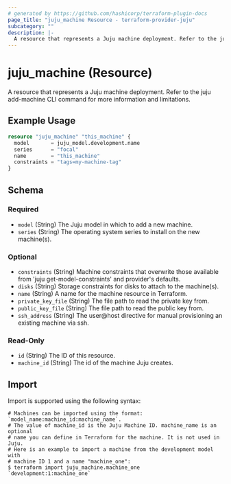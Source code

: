 ```yaml
---
# generated by https://github.com/hashicorp/terraform-plugin-docs
page_title: "juju_machine Resource - terraform-provider-juju"
subcategory: ""
description: |-
  A resource that represents a Juju machine deployment. Refer to the juju add-machine CLI command for more information and limitations.
---
```


# juju_machine (Resource)

A resource that represents a Juju machine deployment. Refer to the juju add-machine CLI command for more information and limitations.

## Example Usage

```terraform
resource "juju_machine" "this_machine" {
  model       = juju_model.development.name
  series      = "focal"
  name        = "this_machine"
  constraints = "tags=my-machine-tag"
}
```

<!-- schema generated by tfplugindocs -->
## Schema

### Required

- `model` (String) The Juju model in which to add a new machine.
- `series` (String) The operating system series to install on the new machine(s).

### Optional

- `constraints` (String) Machine constraints that overwrite those available from 'juju get-model-constraints' and provider's defaults.
- `disks` (String) Storage constraints for disks to attach to the machine(s).
- `name` (String) A name for the machine resource in Terraform.
- `private_key_file` (String) The file path to read the private key from.
- `public_key_file` (String) The file path to read the public key from.
- `ssh_address` (String) The user@host directive for manual provisioning an existing machine via ssh.

### Read-Only

- `id` (String) The ID of this resource.
- `machine_id` (String) The id of the machine Juju creates.

## Import

Import is supported using the following syntax:

```shell
# Machines can be imported using the format: `model_name:machine_id:machine_name`.
# The value of machine_id is the Juju Machine ID. machine_name is an optional 
# name you can define in Terraform for the machine. It is not used in Juju.
# Here is an example to import a machine from the development model with 
# machine ID 1 and a name "machine_one":
$ terraform import juju_machine.machine_one `development:1:machine_one`
```
